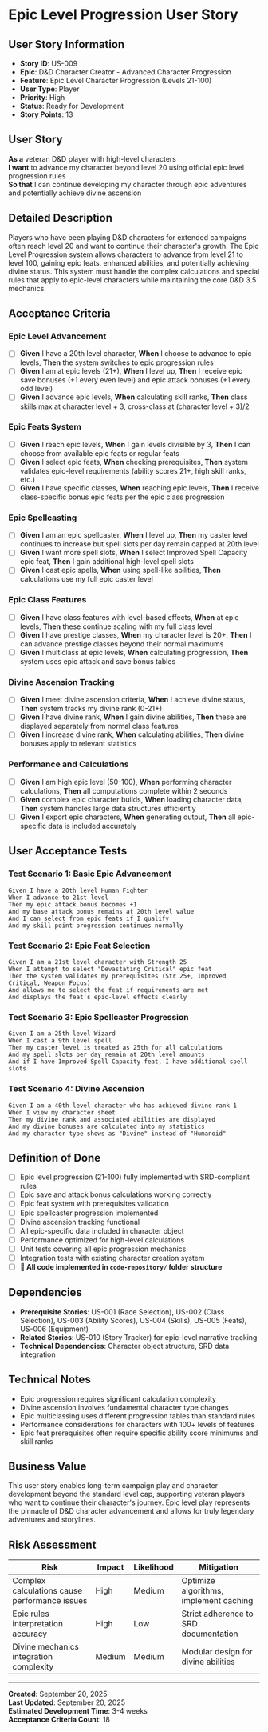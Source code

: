 # Epic Level Progression User Story

## User Story Information
- **Story ID**: US-009
- **Epic**: D&D Character Creator - Advanced Character Progression
- **Feature**: Epic Level Character Progression (Levels 21-100)
- **User Type**: Player
- **Priority**: High
- **Status**: Ready for Development
- **Story Points**: 13

## User Story
**As a** veteran D&D player with high-level characters  
**I want** to advance my character beyond level 20 using official epic level progression rules  
**So that** I can continue developing my character through epic adventures and potentially achieve divine ascension

## Detailed Description
Players who have been playing D&D characters for extended campaigns often reach level 20 and want to continue their character's growth. The Epic Level Progression system allows characters to advance from level 21 to level 100, gaining epic feats, enhanced abilities, and potentially achieving divine status. This system must handle the complex calculations and special rules that apply to epic-level characters while maintaining the core D&D 3.5 mechanics.

## Acceptance Criteria

### Epic Level Advancement
- [ ] **Given** I have a 20th level character, **When** I choose to advance to epic levels, **Then** the system switches to epic progression rules
- [ ] **Given** I am at epic levels (21+), **When** I level up, **Then** I receive epic save bonuses (+1 every even level) and epic attack bonuses (+1 every odd level)
- [ ] **Given** I advance epic levels, **When** calculating skill ranks, **Then** class skills max at character level + 3, cross-class at (character level + 3)/2

### Epic Feats System
- [ ] **Given** I reach epic levels, **When** I gain levels divisible by 3, **Then** I can choose from available epic feats or regular feats
- [ ] **Given** I select epic feats, **When** checking prerequisites, **Then** system validates epic-level requirements (ability scores 21+, high skill ranks, etc.)
- [ ] **Given** I have specific classes, **When** reaching epic levels, **Then** I receive class-specific bonus epic feats per the epic class progression

### Epic Spellcasting
- [ ] **Given** I am an epic spellcaster, **When** I level up, **Then** my caster level continues to increase but spell slots per day remain capped at 20th level
- [ ] **Given** I want more spell slots, **When** I select Improved Spell Capacity epic feat, **Then** I gain additional high-level spell slots
- [ ] **Given** I cast epic spells, **When** using spell-like abilities, **Then** calculations use my full epic caster level

### Epic Class Features
- [ ] **Given** I have class features with level-based effects, **When** at epic levels, **Then** these continue scaling with my full class level
- [ ] **Given** I have prestige classes, **When** my character level is 20+, **Then** I can advance prestige classes beyond their normal maximums
- [ ] **Given** I multiclass at epic levels, **When** calculating progression, **Then** system uses epic attack and save bonus tables

### Divine Ascension Tracking
- [ ] **Given** I meet divine ascension criteria, **When** I achieve divine status, **Then** system tracks my divine rank (0-21+)
- [ ] **Given** I have divine rank, **When** I gain divine abilities, **Then** these are displayed separately from normal class features
- [ ] **Given** I increase divine rank, **When** calculating abilities, **Then** divine bonuses apply to relevant statistics

### Performance and Calculations
- [ ] **Given** I am high epic level (50-100), **When** performing character calculations, **Then** all computations complete within 2 seconds
- [ ] **Given** complex epic character builds, **When** loading character data, **Then** system handles large data structures efficiently
- [ ] **Given** I export epic characters, **When** generating output, **Then** all epic-specific data is included accurately

## User Acceptance Tests

### Test Scenario 1: Basic Epic Advancement
```gherkin
Given I have a 20th level Human Fighter
When I advance to 21st level
Then my epic attack bonus becomes +1
And my base attack bonus remains at 20th level value
And I can select from epic feats if I qualify
And my skill point progression continues normally
```

### Test Scenario 2: Epic Feat Selection
```gherkin
Given I am a 21st level character with Strength 25
When I attempt to select "Devastating Critical" epic feat
Then the system validates my prerequisites (Str 25+, Improved Critical, Weapon Focus)
And allows me to select the feat if requirements are met
And displays the feat's epic-level effects clearly
```

### Test Scenario 3: Epic Spellcaster Progression
```gherkin
Given I am a 25th level Wizard
When I cast a 9th level spell
Then my caster level is treated as 25th for all calculations
And my spell slots per day remain at 20th level amounts
And if I have Improved Spell Capacity feat, I have additional spell slots
```

### Test Scenario 4: Divine Ascension
```gherkin
Given I am a 40th level character who has achieved divine rank 1
When I view my character sheet
Then my divine rank and associated abilities are displayed
And my divine bonuses are calculated into my statistics
And my character type shows as "Divine" instead of "Humanoid"
```

## Definition of Done
- [ ] Epic level progression (21-100) fully implemented with SRD-compliant rules
- [ ] Epic save and attack bonus calculations working correctly
- [ ] Epic feat system with prerequisites validation
- [ ] Epic spellcaster progression implemented
- [ ] Divine ascension tracking functional
- [ ] All epic-specific data included in character object
- [ ] Performance optimized for high-level calculations
- [ ] Unit tests covering all epic progression mechanics
- [ ] Integration tests with existing character creation system
- [ ] **🚨 All code implemented in `code-repository/` folder structure**

## Dependencies
- **Prerequisite Stories**: US-001 (Race Selection), US-002 (Class Selection), US-003 (Ability Scores), US-004 (Skills), US-005 (Feats), US-006 (Equipment)
- **Related Stories**: US-010 (Story Tracker) for epic-level narrative tracking
- **Technical Dependencies**: Character object structure, SRD data integration

## Technical Notes
- Epic progression requires significant calculation complexity
- Divine ascension involves fundamental character type changes
- Epic multiclassing uses different progression tables than standard rules
- Performance considerations for characters with 100+ levels of features
- Epic feat prerequisites often require specific ability score minimums and skill ranks

## Business Value
This user story enables long-term campaign play and character development beyond the standard level cap, supporting veteran players who want to continue their character's journey. Epic level play represents the pinnacle of D&D character advancement and allows for truly legendary adventures and storylines.

## Risk Assessment
| Risk | Impact | Likelihood | Mitigation |
|------|--------|------------|------------|
| Complex calculations cause performance issues | High | Medium | Optimize algorithms, implement caching |
| Epic rules interpretation accuracy | High | Low | Strict adherence to SRD documentation |
| Divine mechanics integration complexity | Medium | Medium | Modular design for divine abilities |

---
**Created**: September 20, 2025  
**Last Updated**: September 20, 2025  
**Estimated Development Time**: 3-4 weeks  
**Acceptance Criteria Count**: 18